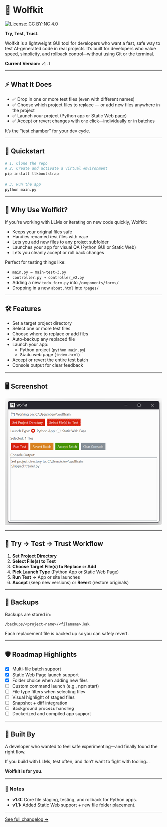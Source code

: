 # 🐺 Wolfkit

[![License: CC BY-NC 4.0](https://img.shields.io/badge/License-BY--NC%204.0-lightgrey.svg)](https://creativecommons.org/licenses/by-nc/4.0/)

**Try, Test, Trust.**

Wolfkit is a lightweight GUI tool for developers who want a fast, safe way to test AI-generated code in real projects. It’s built for developers who value speed, simplicity, and rollback control—without using Git or the terminal.

**Current Version:** `v1.1`

---

## ⚡ What It Does
- ✅ Drop in one or more test files (even with different names)
- ✅ Choose which project files to replace — or add new files anywhere in the project
- ✅ Launch your project (Python app or Static Web page)
- ✅ Accept or revert changes with one click—individually or in batches

It’s the “test chamber” for your dev cycle.

---

## 🚀 Quickstart

```bash
# 1. Clone the repo
# 2. Create and activate a virtual environment
pip install ttkbootstrap

# 3. Run the app
python main.py
```

---

## 🧐 Why Use Wolfkit?
If you're working with LLMs or iterating on new code quickly, Wolfkit:
- Keeps your original files safe
- Handles renamed test files with ease
- Lets you add new files to any project subfolder
- Launches your app for visual QA (Python GUI or Static Web)
- Lets you cleanly accept or roll back changes

Perfect for testing things like:
- `main.py → main-test-3.py`
- `controller.py → controller_v2.py`
- Adding a new `todo_form.py` into `/components/forms/`
- Dropping in a new `about.html` into `/pages/`

---

## 🛠 Features
- Set a target project directory
- Select one or more test files
- Choose where to replace or add files
- Auto-backup any replaced file
- Launch your app:
  - Python project (`python main.py`)
  - Static web page (`index.html`)
- Accept or revert the entire test batch
- Console output for clear feedback

---

## 🖥️ Screenshot

![Wolfkit Interface Top](https://github.com/CLewisMessina/wolfkit/blob/main/assets/screenshots/wolfkit-screenshot.png)


---

## 🧪 Try → Test → Trust Workflow

1. **Set Project Directory**
2. **Select File(s) to Test**
3. **Choose Target File(s) to Replace or Add**
4. **Pick Launch Type** (Python App or Static Web Page)
5. **Run Test** → App or site launches
6. **Accept** (keep new versions) or **Revert** (restore originals)

---

## 📂 Backups
Backups are stored in:
```
/backups/<project-name>/<filename>.bak
```
Each replacement file is backed up so you can safely revert.

---

## 🛡️ Roadmap Highlights
- [x] Multi-file batch support
- [x] Static Web Page launch support
- [x] Folder choice when adding new files
- [ ] Custom command launch (e.g., npm start)
- [ ] File type filters when selecting files
- [ ] Visual highlight of staged files
- [ ] Snapshot + diff integration
- [ ] Background process handling
- [ ] Dockerized and compiled app support

---

## 💬 Built By
A developer who wanted to feel safe experimenting—and finally found the right flow.

If you build with LLMs, test often, and don’t want to fight with tooling...

**Wolfkit is for you.**

---

### 🎉 Notes
- **v1.0:** Core file staging, testing, and rollback for Python apps.
- **v1.1:** Added Static Web support + new file folder placement.

---

[See full changelog ➔](CHANGELOG.md)
